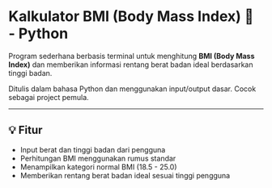 # Kalkulator BMI (Body Mass Index) 🧮 - Python

Program sederhana berbasis terminal untuk menghitung **BMI (Body Mass Index)** dan memberikan informasi rentang berat badan ideal berdasarkan tinggi badan.

Ditulis dalam bahasa Python dan menggunakan input/output dasar. Cocok sebagai project pemula.

---

## 💡 Fitur
- Input berat dan tinggi badan dari pengguna
- Perhitungan BMI menggunakan rumus standar
- Menampilkan kategori normal BMI (18.5 - 25.0)
- Memberikan rentang berat badan ideal sesuai tinggi pengguna
